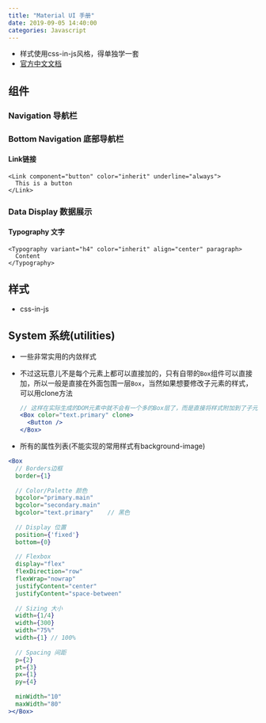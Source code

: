 ```yaml
---
title: "Material UI 手册"
date: 2019-09-05 14:40:00
categories: Javascript
---
```


- 样式使用css-in-js风格，得单独学一套
- [官方中文文档](https://material-ui.com/zh/)

## 组件

### Navigation 导航栏

### Bottom Navigation 底部导航栏

#### Link链接

```react
<Link component="button" color="inherit" underline="always">
  This is a button
</Link>
```

### Data Display 数据展示

#### Typography 文字

```react
<Typography variant="h4" color="inherit" align="center" paragraph>
  Content
</Typography>
```

## 样式

- css-in-js

## System 系统(utilities)

- 一些非常实用的内敛样式

- 不过这玩意儿不是每个元素上都可以直接加的，只有自带的`Box`组件可以直接加，所以一般是直接在外面包围一层`Box`，当然如果想要修改子元素的样式，可以用clone方法

  ```jsx
  // 这样在实际生成的DOM元素中就不会有一个多的Box层了，而是直接将样式附加到了子元素上
  <Box color="text.primary" clone>
    <Button />
  </Box>
  ```

- 所有的属性列表(不能实现的常用样式有background-image)

```jsx
<Box 
  // Borders边框
  border={1}
  
  // Color/Palette 颜色
  bgcolor="primary.main"
  bgcolor="secondary.main"
  bgcolor="text.primary"	// 黑色
  
  // Display 位置
  position={'fixed'}
  bottom={0}
  
  // Flexbox
  display="flex"
  flexDirection="row"
  flexWrap="nowrap"
  justifyContent="center"
  justifyContent="space-between"
  
  // Sizing 大小
  width={1/4}
  width={300}
  width="75%"
  width={1}	// 100%
  
  // Spacing 间距
  p={2}
  pt={3}
  px={1}
  py={4}
  
  minWidth="10"
  maxWidth="80"
></Box>
```





